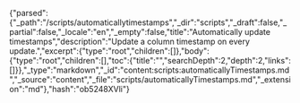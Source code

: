 {"parsed":{"_path":"/scripts/automaticallytimestamps","_dir":"scripts","_draft":false,"_partial":false,"_locale":"en","_empty":false,"title":"Automatically update timestamps","description":"Update a column timestamp on every update.","excerpt":{"type":"root","children":[]},"body":{"type":"root","children":[],"toc":{"title":"","searchDepth":2,"depth":2,"links":[]}},"_type":"markdown","_id":"content:scripts:automaticallyTimestamps.md","_source":"content","_file":"scripts/automaticallyTimestamps.md","_extension":"md"},"hash":"ob5248XVli"}